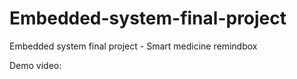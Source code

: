 # Embedded-system-final-project
Embedded system final project - Smart medicine remindbox

Demo video:

